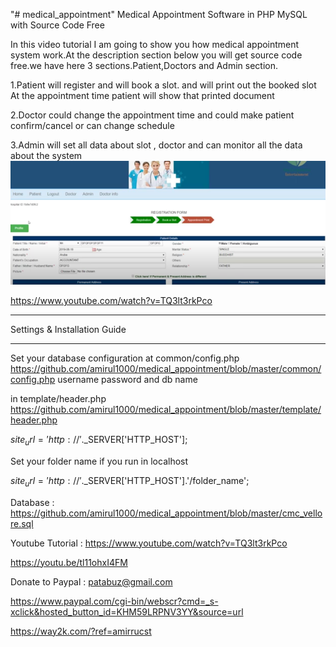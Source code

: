 "# medical_appointment" 
Medical Appointment Software in PHP MySQL with Source Code Free

In this video tutorial I am going to show you how medical appointment system work.At the description section below you will get source code free.we have here 3 sections.Patient,Doctors and Admin section.

1.Patient will register and will book a slot.
and will print out the booked slot
At the appointment time patient will show that printed document

2.Doctor could change the appointment time and could make patient confirm/cancel or can change schedule

3.Admin will set all data about slot , doctor and can monitor all the data about the system 
<img src="Screenshot.png">

https://www.youtube.com/watch?v=TQ3lt3rkPco
*********************************************************
Settings & Installation Guide
*********************************************************

Set your database configuration at common/config.php
https://github.com/amirul1000/medical_appointment/blob/master/common/config.php
username
password
and db name

in
template/header.php
https://github.com/amirul1000/medical_appointment/blob/master/template/header.php

$site_url = 'http://'.$_SERVER['HTTP_HOST'];
       
Set your folder name if you run in localhost
 
$site_url = 'http://'.$_SERVER['HTTP_HOST'].'/folder_name';

Database : https://github.com/amirul1000/medical_appointment/blob/master/cmc_vellore.sql
 

Youtube Tutorial : https://www.youtube.com/watch?v=TQ3lt3rkPco

https://youtu.be/tl11ohxI4FM

Donate to Paypal : patabuz@gmail.com


https://www.paypal.com/cgi-bin/webscr?cmd=_s-xclick&hosted_button_id=KHM59LRPNV3YY&source=url


https://way2k.com/?ref=amirrucst


